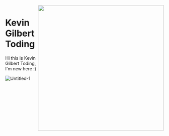 <img align='right' src='https://i.pinimg.com/originals/f3/c8/f9/f3c8f9ea0ce3de3991a9ebd35bfd7495.gif' width='400'>
<h1>Kevin Gilbert Toding</h1>
Hi this is Kevin Gilbert Toding, I'm new here :)

![Untitled-1](https://user-images.githubusercontent.com/79959818/139659540-39f7fdc4-06f5-4d0e-af7c-63ba8b44c9dd.png)






                                                                                    
